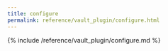 ```yaml
---
title: configure
permalink: reference/vault_plugin/configure.html
---
```


{% include /reference/vault_plugin/configure.md %}
